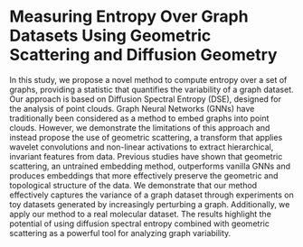 # Measuring Entropy Over Graph Datasets Using Geometric Scattering and Diffusion Geometry

In this study, we propose a novel method to compute entropy over a set of graphs, providing a statistic that quantifies the variability of a graph dataset. Our approach is based on Diffusion Spectral Entropy (DSE), designed for the analysis of point clouds. Graph Neural Networks (GNNs) have traditionally been considered as a method to embed graphs into point clouds. However, we demonstrate the limitations of this approach and instead propose the use of geometric scattering, a transform that applies wavelet convolutions and non-linear activations to extract hierarchical, invariant features from data. Previous studies have shown that geometric scattering, an untrained embedding method, outperforms vanilla GNNs and produces embeddings that more effectively preserve the geometric and topological structure of the data. We demonstrate that our method effectively captures the variance of a graph dataset through experiments on toy datasets generated by increasingly perturbing a graph. Additionally, we apply our method to a real molecular dataset. The results highlight the potential of using diffusion spectral entropy combined with geometric scattering as a powerful tool for analyzing graph variability. 
